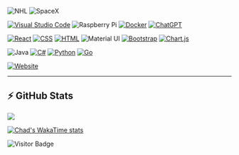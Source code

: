 ![NHL](https://img.shields.io/badge/NHL-black?logo=nhl&logoColor=red)
![SpaceX](https://img.shields.io/badge/SpaceX-black?logo=SpaceX&logoColor=white)

[![Visual Studio Code](https://custom-icon-badges.demolab.com/badge/Visual%20Studio%20Code-0078d7.svg?logo=vsc&logoColor=white)](#)
![Raspberry Pi](https://img.shields.io/badge/-Raspberry%20Pi-C51A4A?style=flat-square&logo=raspberry-pi)
[![Docker](https://img.shields.io/badge/Docker-2496ED?logo=docker&logoColor=fff)](#)
[![ChatGPT](https://img.shields.io/badge/ChatGPT-74aa9c?logo=openai&logoColor=white)](#)

[![React](https://img.shields.io/badge/React-%2320232a.svg?logo=react&logoColor=%2361DAFB)](#)
[![CSS](https://img.shields.io/badge/CSS-1572B6?logo=css3&logoColor=fff)](#)
[![HTML](https://img.shields.io/badge/HTML-%23E34F26.svg?logo=html5&logoColor=white)](#)
![Material UI](https://img.shields.io/badge/-Material--UI-181717?style=flat-square&logo=mui)
[![Bootstrap](https://img.shields.io/badge/Bootstrap-7952B3?logo=bootstrap&logoColor=fff)](#)
[![Chart.js](https://img.shields.io/badge/Chart.js-FF6384?logo=chartdotjs&logoColor=fff)](#)

![Java](https://img.shields.io/badge/Java-ED1F26?style=flat-square&logo=openjdk)
[![C#](https://custom-icon-badges.demolab.com/badge/C%23-%23239120.svg?logo=cshrp&logoColor=white)](#)
[![Python](https://img.shields.io/badge/Python-3776AB?logo=python&logoColor=fff)](#)
[![Go](https://img.shields.io/badge/Go-%2300ADD8.svg?&logo=go&logoColor=white)](#)

[![Website](https://img.shields.io/website-up-down-green-red/http/shields.io.svg)](https://draftempire.win)

---

## ⚡ GitHub Stats
<img src="https://github-readme-stats.vercel.app/api/top-langs/?username=chad-111&layout=compact&count_private=true&theme=transparent" />

[![Chad's WakaTime stats](https://github-readme-stats.vercel.app/api/wakatime?username=chad-111)](https://github.com/chad-111/github-readme-stats)

![Visitor Badge](https://visitor-badge.laobi.icu/badge?page_id=chad-111.chad-111)
